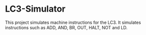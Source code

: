 # LC3-Simulator
This project simulates machine instructions for the LC3. It simulates instructions such as ADD, AND, BR, OUT, HALT, NOT and LD. 
